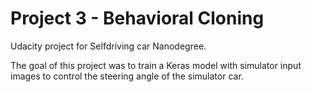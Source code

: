 # Project 3 - Behavioral Cloning

Udacity project for Selfdriving car Nanodegree.

The goal of this project was to train a Keras model with simulator input images to control the steering angle of the simulator car.
